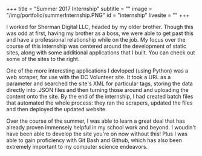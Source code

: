 +++
title = "Summer 2017 Internship"
subtitle = ""
image = "/img/portfolio/summerInternship.PNG"
id = "internship"
livesite = ""
+++

I worked for Sherman Digital LLC, headed by my older brother.  Though this was odd at first, having my brother as a boss, we were able to get past this and have a professional relationship while on the job.  My focus over the course of this internship was centered around the development of static sites, along with some additional applications that I built.  You can check out some of the sites to the right.

One of the more interesting applications I devloped (using Python) was a web scraper, for use with the DC Volunteer site.  It took a URL as a parameter and searched the site's XML for particular tags, storing the data directly into .JSON files and then turning those around and uploading the content onto the site.  By the end of the internship, I had created batch files that automated the whole process: they ran the scrapers, updated the files and then deployed the updated website.

Over the course of the summer, I was able to learn a great deal that has already proven immensely helpful in my school work and beyond. I woudln't have been able to develop the site you're on now without this!  Plus I was able to gain proficiency with Git Bash and Github, which has also been extremely important to my computer science endeavors.
